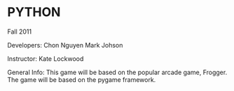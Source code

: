 PYTHON
======
Fall 2011

Developers:
Chon Nguyen
Mark Johson

Instructor:
Kate Lockwood

General Info:
This game will be based on the popular arcade game, Frogger.
The game will be based on the pygame framework.

